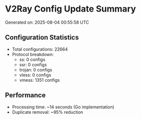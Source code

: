 # V2Ray Config Update Summary
Generated on: 2025-08-04 00:55:58 UTC

## Configuration Statistics
- Total configurations: 22664
- Protocol breakdown:
  - ss: 0 configs
  - ssr: 0 configs
  - trojan: 0 configs
  - vless: 0 configs
  - vmess: 1351 configs

## Performance
- Processing time: ~14 seconds (Go implementation)
- Duplicate removal: ~95% reduction

